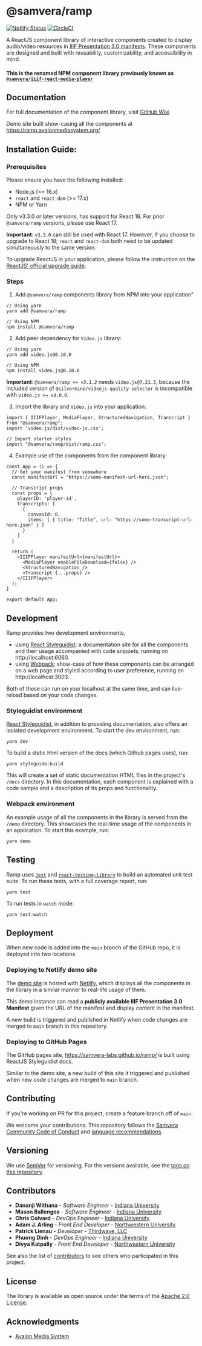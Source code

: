 # @samvera/ramp 
[![Netlify Status](https://api.netlify.com/api/v1/badges/4fab1f64-7d56-4a69-b5f6-6cae5ed55537/deploy-status)](https://app.netlify.com/sites/iiif-react-media-player/deploys)
[![CircleCI](https://circleci.com/gh/samvera-labs/ramp.svg?style=svg)](https://app.circleci.com/pipelines/github/samvera-labs/ramp)

A ReactJS component library of interactive components created to display audio/video resources in [IIIF Presentation 3.0 manifests](http://iiif.io/api/presentation/3.0/). These components are designed and built with reusability, customizability, and accessibility in mind.

#### **This is the renamed NPM component library previously known as [`@samvera/iiif-react-media-player`](https://www.npmjs.com/package/@samvera/iiif-react-media-player)**

## Documentation

For full documentation of the component library, visit [GitHub Wiki](https://github.com/samvera-labs/ramp/wiki)

Demo site built show-casing all the components at https://ramp.avalonmediasystem.org/

## Installation Guide:

### Prerequisites

Please ensure you have the following installed:
- Node.js (>= 16.x)
- `react` and `react-dom` (>= 17.x)
- NPM or Yarn

Only v3.3.0 or later versions, has support for React 18. For prior `@samvera/ramp` versions, please use React 17.

**Important**: `v3.3.0` can still be used with React 17. However, if you choose to upgrade to React 18; `react` and `react-dom` both need to be updated simultaneously to the same version.

To upgrade ReactJS in your application, please follow the instruction on the [ReactJS' official upgrade guide](https://react.dev/blog/2022/03/08/react-18-upgrade-guide#updates-to-client-rendering-apis).

### Steps

1. Add `@samvera/ramp` components library from NPM into your application"
```
// Using yarn
yarn add @samvera/ramp

// Using NPM
npm install @samvera/ramp
```
2. Add peer dependency for `Video.js` library:

```
// Using yarn
yarn add video.js@8.10.0

// Using NPM
npm install video.js@8.10.0
```
**Important**: *`@samvera/ramp <= v3.1.2`* needs `video.js@7.21.3`, because the included version of `@silvermine/videojs-quality-selector` is incompatible with `video.js >= v8.0.0`.

3. Import the library and `Video.js` into your application:
```
import { IIIFPlayer, MediaPlayer, StructuredNavigation, Transcript } from "@samvera/ramp";
import 'video.js/dist/video-js.css';

// Import starter styles 
import "@samvera/ramp/dist/ramp.css";
```

4. Example use of the components from the component library:

```
const App = () => {
  // Get your manifest from somewhere
  const manifestUrl = "https://some-manifest-url-here.json";

  // Transcript props
  const props = {
    playerID: 'player-id',
    transcripts: [
      {
        canvasId: 0,
        items: [ { title: "Title", url: "https://some-transcript-url-here.json" } ]
      }
    ]
  }

  return (
    <IIIFPlayer manifestUrl={manifestUrl}>
      <MediaPlayer enableFileDownload={false} />
      <StructuredNavigation />
      <Transcript {...props} />
    </IIIFPlayer>
  );
}

export default App;
```

## Development

Ramp provides two development environments, 
- using [React Styleguidist](https://react-styleguidist.js.org/): a documentation site for all the components and their usage accompanied with code snippets, running on http://localhost:6060.
- using [Webpack](https://webpack.js.org/): show-case of how these components can be arranged on a web page and styled according to user preference, running on http://localhost:3003.

Both of these can run on your localhost at the same time, and can live-reload based on your code changes.

### Styleguidist environment

[React Styleguidist](https://react-styleguidist.js.org/), in addition to providing documentation, also offers an isolated development environment. To start the dev environment, run:

```
yarn dev
```

To build a static html version of the docs (which Github pages uses), run:

```
yarn styleguide:build
```

This will create a set of static documentation HTML files in the project's `/docs` directory. In this documentation, each component is explained with a code sample and a description of its props and functionality.


### Webpack environment

An example usage of all the components in the library is served from the `/demo` directory. This showcases the real-time usage of the components in an application. To start this example, run:

```
yarn demo
```

## Testing

Ramp uses [`Jest`](https://jestjs.io/) and [`react-testing-library`](https://github.com/testing-library/react-testing-library) to build an automated unit test suite. To run these tests, with a full coverage report, run:

```
yarn test
```

To run tests in `watch` mode:

```
yarn test:watch
```

## Deployment

When new code is added into the `main` branch of the GitHub repo, it is deployed into two locations.


### Deploying to Netlify demo site

The [demo site](https://ramp.avalonmediasystem.org/) is hosted with [Netlify](https://www.netlify.com), which displays all the components in the library in a similar manner to real-life usage of them.

This demo instance can read a **publicly available IIIF Presentation 3.0 Manifest** given the URL of the manifest and display content in the manifest.

A new build is triggered and published in Netlify when code changes are merged to `main` branch in this repository.

### Deploying to GitHub Pages

The GitHub pages site, https://samvera-labs.github.io/ramp/ is built using ReactJS Styleguidist docs.

Similar to the demo site, a new build of this site it triggered and published when new code changes are merged to `main` branch.

## Contributing

If you're working on PR for this project, create a feature branch off of `main`.

We welcome your contributions. This repository follows the [Samvera Community Code of Conduct](https://samvera.atlassian.net/wiki/spaces/samvera/pages/405212316/Code+of+Conduct) and [language recommendations](https://github.com/samvera/maintenance/blob/main/templates/CONTRIBUTING.md#language).

## Versioning

We use [SemVer](http://semver.org/) for versioning. For the versions available, see the [tags on this repository](https://github.com/samvera-labs/ramp/tags).

## Contributors

- **Dananji Withana** - _Software Engineer_ - [Indiana University](https://iu.edu)
- **Mason Ballengee** - _Software Engineer_ - [Indiana University](https://iu.edu)
- **Chris Colvard** - _DevOps Engineer_ - [Indiana University](https://iu.edu)
- **Adam J. Arling** - _Front End Developer_ - [Northwestern University](https://northwestern.edu)
- **Patrick Lienau** - _Developer_ - [Thirdwave, LLC](https://www.thirdwavellc.com/)
- **Phuong Dinh** - _DevOps Engineer_ - [Indiana University](https://iu.edu)
- **Divya Katpally** - _Front End Developer_ - [Northwestern University](https://northwestern.edu)

See also the list of [contributors](https://github.com/samvera-labs/ramp/graphs/contributors) to see others who participated in this project.

## License

The library is available as open source under the terms of the [Apache 2.0 License](https://opensource.org/licenses/Apache-2.0).

## Acknowledgments

- [Avalon Media System](https://www.avalonmediasystem.org/)
